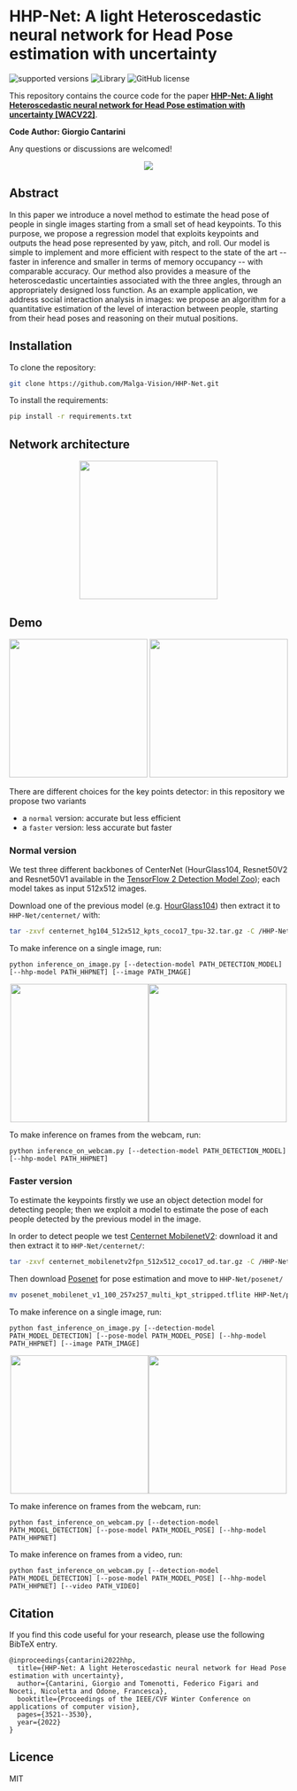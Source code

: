 # HHP-Net: A light Heteroscedastic neural network for Head Pose estimation with uncertainty

![supported versions](https://img.shields.io/badge/python-3.x-brightgreen/?style=flat&logo=python&color=green)
![Library](https://img.shields.io/badge/library-Tensorflow-blue?logo=Tensorflow)
![GitHub license](https://img.shields.io/cocoapods/l/AFNetworking)

This repository contains the cource code for the paper [**HHP-Net: A light Heteroscedastic neural network for Head Pose estimation with uncertainty [WACV22]**](https://openaccess.thecvf.com/content/WACV2022/papers/Cantarini_HHP-Net_A_Light_Heteroscedastic_Neural_Network_for_Head_Pose_Estimation_WACV_2022_paper.pdf).

**Code Author: Giorgio Cantarini**

Any questions or discussions are welcomed!

<p align="center">
    <img src=imgs/pipeline.png />  
</p>

## Abstract
In this paper we introduce a novel method to estimate the head pose of people in single images starting from a small set of
head keypoints. To this purpose, we propose a regression model that exploits keypoints and outputs the head pose represented by yaw, pitch, 
and roll. Our model is simple to implement and more efficient with respect to the state of the art -- faster in inference and smaller in terms 
of memory occupancy --  with comparable accuracy.
Our method also provides a measure of the heteroscedastic uncertainties associated with the three angles, through an appropriately designed 
loss function. As an example application, we address social interaction analysis in images: we propose an algorithm for a 
quantitative estimation of the level of interaction between people, starting from their head poses and reasoning on their mutual positions.

## Installation

To clone the repository:
```bash
git clone https://github.com/Malga-Vision/HHP-Net.git
```

To install the requirements:
```bash
pip install -r requirements.txt
```

## Network architecture

<p align="center">
    <img src=imgs/network_architecture.png height="250"/>  
</p>

## Demo
<p align="center">
    <img src=imgs/points.png height="250"/> <img src=imgs/axis.png height="250"/>
</p>

There are different choices for the key points detector: in this repository we propose two variants
- a `normal` version: accurate but less efficient
- a `faster` version: less accurate but faster

### Normal version
We test three different backbones of CenterNet (HourGlass104, Resnet50V2 and Resnet50V1 available in the [TensorFlow 2 Detection Model Zoo](https://github.com/tensorflow/models/blob/master/research/object_detection/g3doc/tf2_detection_zoo.md)); 
each model takes as input 512x512 images.

Download one of the previous model (e.g. [HourGlass104](http://download.tensorflow.org/models/object_detection/tf2/20200711/centernet_hg104_512x512_kpts_coco17_tpu-32.tar.gz)) then extract it to `HHP-Net/centernet/` with:
```bash
tar -zxvf centernet_hg104_512x512_kpts_coco17_tpu-32.tar.gz -C /HHP-Net/centernet
```

To make inference on a single image, run:

````
python inference_on_image.py [--detection-model PATH_DETECTION_MODEL] [--hhp-model PATH_HHPNET] [--image PATH_IMAGE]  
````
<p align="center">
    <img src=imgs/1_points.png height="250"/><img src=imgs/1_pose.png height="250"/>  
</p>

To make inference on frames from the webcam, run:

````
python inference_on_webcam.py [--detection-model PATH_DETECTION_MODEL] [--hhp-model PATH_HHPNET] 
````


### Faster version

To estimate the keypoints firstly we use an object detection model for detecting people; then we exploit a model to estimate the pose of each people detected by the previous model in the image.

In order to detect people we test [Centernet MobilenetV2](http://download.tensorflow.org/models/object_detection/tf2/20210210/centernet_mobilenetv2fpn_512x512_coco17_od.tar.gz): 
download it and then extract it to `HHP-Net/centernet/`:

```bash
tar -zxvf centernet_mobilenetv2fpn_512x512_coco17_od.tar.gz -C /HHP-Net/centernet
```

Then download [Posenet](https://storage.googleapis.com/download.tensorflow.org/models/tflite/posenet_mobilenet_v1_100_257x257_multi_kpt_stripped.tflite) for pose estimation and move to `HHP-Net/posenet/`
```bash
mv posenet_mobilenet_v1_100_257x257_multi_kpt_stripped.tflite HHP-Net/posenet/
```

To make inference on a single image, run:

````
python fast_inference_on_image.py [--detection-model PATH_MODEL_DETECTION] [--pose-model PATH_MODEL_POSE] [--hhp-model PATH_HHPNET] [--image PATH_IMAGE] 
````
<p align="center">
    <img src=imgs/fast_1_points.png height="250"/><img src=imgs/fast_1_pose.png height="250"/>  
</p>

To make inference on frames from the webcam, run:

````
python fast_inference_on_webcam.py [--detection-model PATH_MODEL_DETECTION] [--pose-model PATH_MODEL_POSE] [--hhp-model PATH_HHPNET] 
````

To make inference on frames from a video, run:

````
python fast_inference_on_webcam.py [--detection-model PATH_MODEL_DETECTION] [--pose-model PATH_MODEL_POSE] [--hhp-model PATH_HHPNET] [--video PATH_VIDEO]
````


## Citation

If you find this code useful for your research, please use the following BibTeX entry.

``` 
@inproceedings{cantarini2022hhp,
  title={HHP-Net: A light Heteroscedastic neural network for Head Pose estimation with uncertainty},
  author={Cantarini, Giorgio and Tomenotti, Federico Figari and Noceti, Nicoletta and Odone, Francesca},
  booktitle={Proceedings of the IEEE/CVF Winter Conference on applications of computer vision},
  pages={3521--3530},
  year={2022}
}
```

## Licence

MIT
